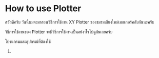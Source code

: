 # How to use Plotter

สวัสดีครับ วันนี้ผมจะมาสอนวิธีการใช้งาน XY Plotter ของชมรมเชียงใหม่เมกเกอร์คลับกันนะครับ

วิธีการใช้งานของ Plotter จะมีวิธีการใช้งานเป็นอย่งาไรไปดูกันเลยครับ

โปรแกรมและอุปกรณ์ที่ต้องใช้

1.